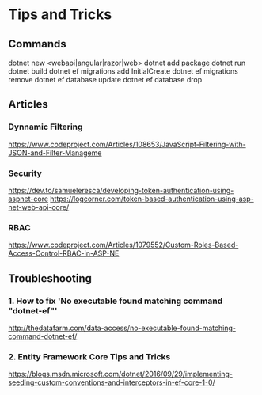 # Tips and Tricks

## Commands

dotnet new <webapi|angular|razor|web>
dotnet add package <PackageName>
dotnet run
dotnet build
dotnet ef migrations add InitialCreate
dotnet ef migrations remove
dotnet ef database update
dotnet ef database drop

## Articles
### Dynnamic Filtering
https://www.codeproject.com/Articles/108653/JavaScript-Filtering-with-JSON-and-Filter-Manageme

### Security
https://dev.to/samueleresca/developing-token-authentication-using-aspnet-core
https://logcorner.com/token-based-authentication-using-asp-net-web-api-core/

### RBAC
https://www.codeproject.com/Articles/1079552/Custom-Roles-Based-Access-Control-RBAC-in-ASP-NE

## Troubleshooting

### 1. How to fix 'No executable found matching command "dotnet-ef"'
 http://thedatafarm.com/data-access/no-executable-found-matching-command-dotnet-ef/
### 2. Entity Framework Core Tips and Tricks
https://blogs.msdn.microsoft.com/dotnet/2016/09/29/implementing-seeding-custom-conventions-and-interceptors-in-ef-core-1-0/